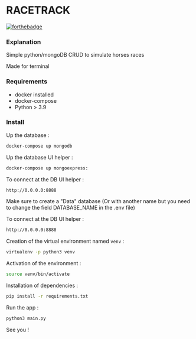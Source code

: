 # RACETRACK

[![forthebadge](https://forthebadge.com/images/badges/made-with-python.svg)](https://forthebadge.com)

### Explanation

Simple python/mongoDB CRUD to simulate horses races

Made for terminal

### Requirements

- docker installed
- docker-compose
- Python > 3.9

### Install

Up the database :
```bash
docker-compose up mongodb
```

Up the database UI helper :
```bash
docker-compose up mongoexpress:
```

To connect at the DB UI helper :
```bash
http://0.0.0.0:8888
```

Make sure to create a "Data" database (Or with another name but you need to change the field DATABASE_NAME in the .env file)

To connect at the DB UI helper :
```bash
http://0.0.0.0:8888
```

Creation of the virtual environment named `venv` :
```bash
virtualenv -p python3 venv
```

Activation of the environment :
```bash
source venv/bin/activate
```

Installation of dependencies :
```bash
pip install -r requirements.txt
```

Run the app :
```bash
python3 main.py
```

See you !
